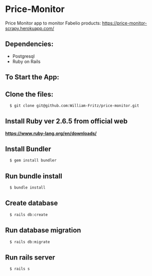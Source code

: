 # Price-Monitor
Price Monitor app to monitor Fabelio products:
https://price-monitor-scrapy.herokuapp.com/

## Dependencies:
- Postgresql
- Ruby on Rails

## To Start the App:

## Clone the files:
```sh
  $ git clone git@github.com:William-Fritz/price-monitor.git
```
## Install Ruby ver 2.6.5 from official web
**https://www.ruby-lang.org/en/downloads/**

## Install Bundler
```sh
  $ gem install bundler
```
## Run bundle install
```sh
  $ bundle install
```
## Create database
```sh
  $ rails db:create
```
## Run database migration
```sh
  $ rails db:migrate
```
## Run rails server
```sh
  $ rails s
```
